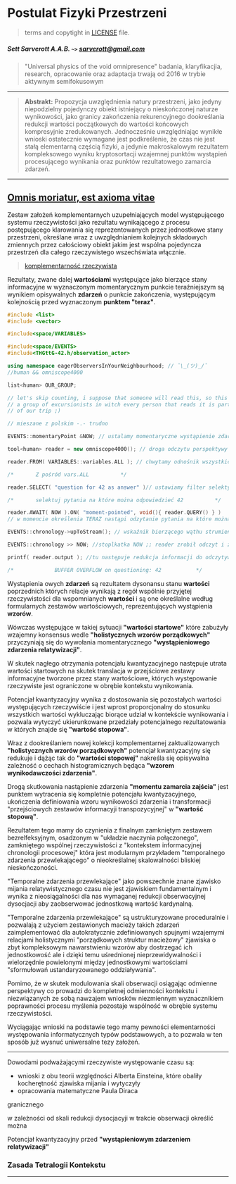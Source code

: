 # Postulat Fizyki Przestrzeni  

> terms and copytight in [LICENSE](./LICENSE) file.

##### Sett Sarverott A.A.B. `~>` sarverott@gmail.com

> "Universal physics of the void omnipresence" badania, klaryfikacjia, research, opracowanie oraz adaptacja trwają od 2016 w trybie aktywnym semifokusowym 

---

> __Abstrakt:__ Propozycja uwzględnienia natury przestrzeni, jako jedyny niepodzielny pojedynczy obiekt istniejący o nieskończonej naturze wynikowości, jako granicy zakończenia rekurencyjnego dookreślania redukcji wartości początkowych do wartości końcowych kompresyjnie zredukowanych. Jednocześnie uwzględniając wynikłe wnioski ostatecznie wymagane jest podkreślenie, że czas nie jest stałą elementarną częścią fizyki, a jedynie makroskalowym rezultatem kompleksowego wyniku kryptosortacji wzajemnej punktów wystąpień procesującego wynikania oraz punktów rezultatowego zamarcia zdarzeń.

---

## [Omnis moriatur, est axioma vitae](./docs/lang.pl-PL/Czy%20jesteśmy%20częścią%20systemu%50operacyjnego?.md) 

Zestaw założeń komplementarnych uzupełniających model występującego systemu rzeczywistości jako rezultatu wynikającego z procesu postępującego klarowania się reprezentowanych przez jednostkowe stany przestrzeni, określane wraz z uwzględnianiem kolejnych składowych zmiennych przez całościowy obiekt jakim jest wspólna pojedyncza przestrzeń dla całego rzeczywistego wszechświata włącznie. 

> [komplementarność rzeczywista](./Aksjomat%20Sarverott'a.md)

Rezultaty, zwane dalej **wartościami** występujące jako bierzące stany informacyjne w wyznaczonym momentarycznym punkcie teraźniejszym są wynikiem opisywalnych **zdarzeń** o punkcie zakończenia, występującym kolejnością przed wyznaczonym **punktem "teraz"**. 

```c++
#include <list>
#include <vector>

#include<space/VARIABLES>

#include<space/EVENTS>
#include<THGttG-42.h/observation_actor>

using namespace eagerObserversInYourNeighbourhood; // ¯\_(ツ)_/¯ 
//human && omniscope4000

list<human> OUR_GROUP; 

// let's skip counting, i suppose that someone will read this, so this is... 
// a group of excursionists in witch every person that reads it is part 
// of our trip ;) 

// mieszane z polskim -.- trudno

EVENTS::momentaryPoint &NOW; // ustalamy momentaryczne wystąpienie zdarzenia TERAZ

tool<human> reader = new omniscope4000(); // droga odczytu perspektywy ludzkiego obserwatora - redukcja uchwyconych informacji jeszcze nie nastąpi

reader.FROM( VARIABLES::variables.ALL ); // chwytamy odnośnik wszystkich występujących wartiści różnego punktu kontekstualności, zakresu obserwowalności i róznego stanu dysocjacji obserwacyjnej odbieranej rzeczywistości

/*       Z pośród vars.ALL          */

reader.SELECT( "question for 42 as answer" )// ustawiamy filter selektywny, skupiający się na pytaniu z "autostopem przez galaktykę"

/*       selektuj pytania na które można odpowiedzieć 42          */

reader.AWAIT( NOW ).ON( "moment-pointed", void(){ reader.QUERY() } )
// w momencie określenia TERAZ nastąpi odzytanie pytania na które można odpowiedzieć 42 - tak działa wszechświat, nie ma miejsca na logi, backupy czy historię przeglądania w surowej pustce... nie wiem czy pustka na parze nie byłaby zjadliwsza

EVENTS::chronology->upToStream(); // wskaźnik bierzącego wąthu strumienia zdarzeń

EVENTS::chronology >> NOW; //stoplkatka NOW ;; reader zrobił odczyt i zapisa w formieł snapshota stanu w momencie stopklatki NOW

printf( reader.output ); //tu następuje redukcja informacji do odczytywalnego dla człowieka stanu materioskopowego

/*             BUFFER OVERFLOW on questioning: 42           */ 

```

Wystąpienia owych **zdarzeń** są rezultatem dysonansu stanu **wartości** poprzednich których relacje wynikają z regół wspólnie przyjętej rzeczywistości dla wspomnianych **wartości** i są one określalne według formularnych zestawów wartościowych, reprezentujących wystąpienia **wzorów**. 

Wówczas występujące w takiej sytuacji **"wartości startowe"** które zabużyły wzajemny konsensus wedle **"holistycznych wzorów porządkowych"** przyczyniają się do wywołania momentarycznego **"wystąpieniowego zdarzenia relatywizacji"**. 

W skutek nagłego otrzymania potencjału kwantyzacyjnego następuje utrata wartości startowych na skutek translacja w przejściowe zestawy informacyjne tworzone przez stany wartościowe, których występowanie rzeczywiste jest ograniczone w obrębie kontekstu wynikowania. 

Potencjał kwantyzacyjny wynika z dostosowania się pozostałych wartości występujących rzeczywiście i jest wprost proporcjonalny do stosunku wszystkich wartości wykluczając biorące udział w kontekście wynikowania i pozwala wytyczyć ukierunkowane przedziały potencjalnego rezultatowania w których znajde się **"wartość stopowa"**. 

Wraz z dookreślaniem nowej kolekcji komplementarnej zaktualizowanych **"holistycznych wzorów porządkowych"** potencjał kwantyzacyjny się redukuje i dążąc tak do **"wartości stopowej"** nakreśla się opisywalna zależność o cechach histogramicznych będąca **"wzorem wynikodawczości zdarzenia"**. 

Drogą skutkowania nastąpienie zdarzenia **"momentu zamarcia zajścia"** jest punktem wytracenia się kompletnie potencjału kwantyzacyjnego, ukończenia definiowania wzoru wynikowości zdarzenia i transformacji "przejściowych zestawów informacyji transpozycyjnej" w **"wartość stopową"**. 

Rezultatem tego mamy do czynienia z finalnym zamkniętym zestawem bezrelfeksyjnym, osadzonym w "układzie naczynia połączonego", zamkniętego wspólnej rzeczywistości z "kontekstem informacyjnej chronologii procesowej" która jest modularnym przykładem "temporalnego zdarzenia przewlekającego" o nieokreślalnej skalowalności bliskiej nieskończoności. 

"Temporalne zdarzenia przewlekające" jako powszechnie znane zjawisko mijania relatywistycznego czasu nie jest zjawiskiem fundamentalnym i wynika z nieosiągalności dla nas wymaganej redukcji obserwacyjnej dysocjacji aby zaobserwować jednostkową wartość kardynalną. 

"Temporalne zdarzenia przewlekające" są ustrukturyzowane proceduralnie i pozwalają z użyciem zestawionych macieży takich zdarzeń zaimplementować dla autokratycznie zdefiniowanych spujnymi wzajemymi relacjami holistycznymi "porządkowych struktur macieżowy" zjawiska o zbyt kompleksowym nawarstwieniu wzorów aby dostrzegać ich jednostkowość ale i dzięki temu uśrednionej nieprzewidywalności i wielorzędnie powielonymi między jednostkowymi wartościami "sformułowań ustandaryzowanego oddziaływania". 

Pomimo, że w skutek modulowania skali obserwacji osiągając odmienne perspektywy co prowadzi do kompletnej odmienności kontekstu i niezwiązanych ze sobą nawzajem wniosków niezmiennym wyznacznikiem poprawności procesu myślenia pozostaje wspólność w obrębie systemu rzeczywistości. 

Wyciągając wnioski na podstawie tego mamy pewności elementarności występowania informatycznych typów podstawowych, a to pozwala w ten sposób już wysnuć uniwersalne tezy założeń.

---


Dowodami podważającymi rzeczywiste występowanie czasu są: 
 - wnioski z obu teorii względności Alberta Einsteina, które obaliły kocherętność zjawiska mijania i wytyczyły  
 - opracowania matematyczne Paula Diraca

granicznego

w zależności od skali redukcji dysocjacyji w trakcie obserwacji określić można 

Potencjał kwantyzacyjny przed **"wystąpieniowym zdarzeniem relatywizacji"** 

### Zasada __Tetralogii Kontekstu__
 
---
